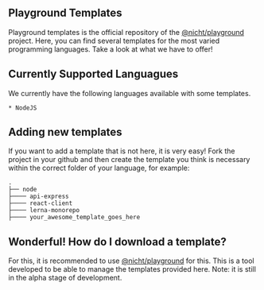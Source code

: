## Playground Templates
Playground templates is the official repository of the [@nicht/playground](https://github.com/nicht/playground) project. Here, you can find several templates for the most varied programming languages. Take a look at what we have to offer!

## Currently Supported Languagues
We currently have the following languages available with some templates.

    * NodeJS

## Adding new templates
If you want to add a template that is not here, it is very easy! Fork the project in your github and then create the template you think is necessary within the correct folder of your language, for example:

    .
    ├── node
    ├──── api-express
    ├──── react-client
    ├──── lerna-monorepo
    ├──── your_awesome_template_goes_here
    
## Wonderful! How do I download a template?
For this, it is recommended to use [@nicht/playground](https://github.com/nicht/playground) for this. This is a tool developed to be able to manage the templates provided here. Note: it is still in the alpha stage of development.
